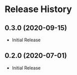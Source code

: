 # Release History

## 0.3.0 (2020-09-15)

* Initial Release

## 0.2.0 (2020-07-01)

* Initial Release
